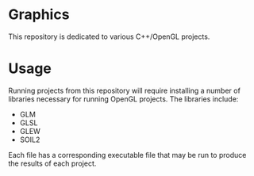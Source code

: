 # Graphics
This repository is dedicated to various C++/OpenGL projects.

# Usage
Running projects from this repository will require installing a number of libraries necessary for running OpenGL projects. The libraries include:

- GLM
- GLSL
- GLEW
- SOIL2

Each file has a corresponding executable file that may be run to produce the results of each project. 

